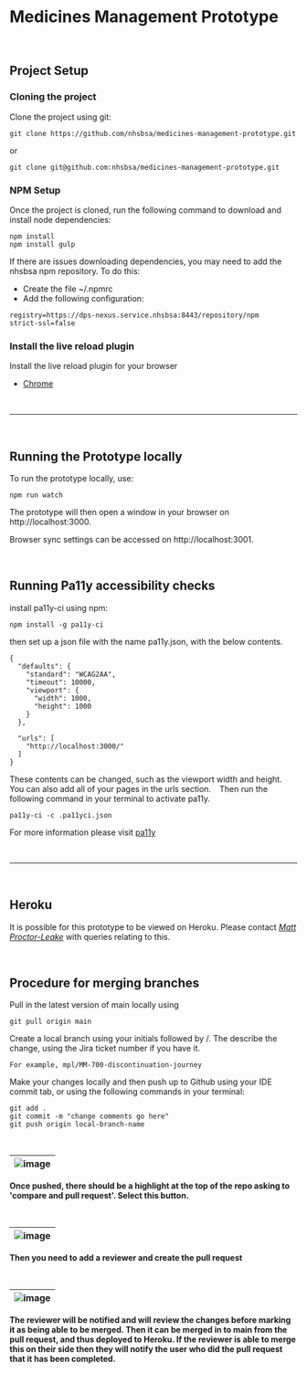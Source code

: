 # Medicines Management Prototype

&ensp;
## Project Setup
### Cloning the project
Clone the project using git:
```shell
git clone https://github.com/nhsbsa/medicines-management-prototype.git
```
or
```shell
git clone git@github.com:nhsbsa/medicines-management-prototype.git
```
### NPM Setup
Once the project is cloned, run the following command to download and install node dependencies:
```shell
npm install
npm install gulp
```
If there are issues downloading dependencies, you may need to add the nhsbsa npm repository.
To do this:
- Create the file ~/.npmrc
- Add the following configuration:
```shell
registry=https://dps-nexus.service.nhsbsa:8443/repository/npm
strict-ssl=false
```

### Install the live reload plugin
Install the live reload plugin for your browser
* [Chrome](https://chrome.google.com/webstore/detail/livereload/jnihajbhpnppcggbcgedagnkighmdlei/related)

&ensp;
***
&ensp;
## Running the Prototype locally
To run the prototype locally, use:


```shell
npm run watch
```

The prototype will then open a window in your browser on http://localhost:3000.

Browser sync settings can be accessed on http://localhost:3001.

&ensp;
## Running Pa11y accessibility checks

install pa11y-ci using npm:
```shell
npm install -g pa11y-ci
```
then set up a json file with the name pa11y.json, with the below contents.

```shell
{
  "defaults": {
    "standard": "WCAG2AA",
    "timeout": 10000,
    "viewport": {
      "width": 1000,
      "height": 1000
    }
  },

  "urls": [
    "http://localhost:3000/"
  ]
}
```

These contents can be changed, such as the viewport width and height. You can also add all of your pages in the urls section.
&ensp;
Then run the following command in your terminal to activate pa11y. 
```shell
pa11y-ci -c .pa11yci.json
```
For more information please visit [pa11y](https://www.npmjs.com/package/pa11y-ci)

&ensp;
***
&ensp;
## Heroku

It is possible for this prototype to be viewed on Heroku. Please contact *[Matt Proctor-Leake](mailto:matthew.proctor-leake@nhs.net)* with queries relating to this.

&ensp;
## Procedure for merging branches
Pull in the latest version of main locally using 

```git pull origin main```

Create a local branch using your initials followed by /. The describe the change, using the Jira ticket number if you have it.

```For example, mpl/MM-700-discontinuation-journey```

Make your changes locally and then push up to Github using your IDE commit tab, or using the following commands in your terminal:

```
git add .
git commit -m "change comments go here"
git push origin local-branch-name
```
&ensp;

| ![image](https://user-images.githubusercontent.com/111366792/206462599-1694bc16-e187-4f2b-b970-9c68f31aa2ce.png) |
|-|
<strong>Once pushed, there should be a highlight at the top of the repo asking to 'compare and pull request'. Select this button.</strong>
<p>&nbsp;</p>

| ![image](https://user-images.githubusercontent.com/111366792/206463076-ce8b10d2-cdc1-4d77-b1a3-71f7b58158cf.png) |
|-|
<strong>Then you need to add a reviewer and create the pull request<strong>
<p>&nbsp;</p>

| ![image](https://user-images.githubusercontent.com/111366792/206469532-0151b98e-40c1-4d11-b7c2-6a4dee1d3f82.png) |
|-|
<strong>The reviewer will be notified and will review the changes before marking it as being able to be merged. Then it can be merged in to main from the pull request, and thus deployed to Heroku. If the reviewer is able to merge this on their side then they will notify the user who did the pull request that it has been completed. <strong>
<p>&nbsp;</p>


